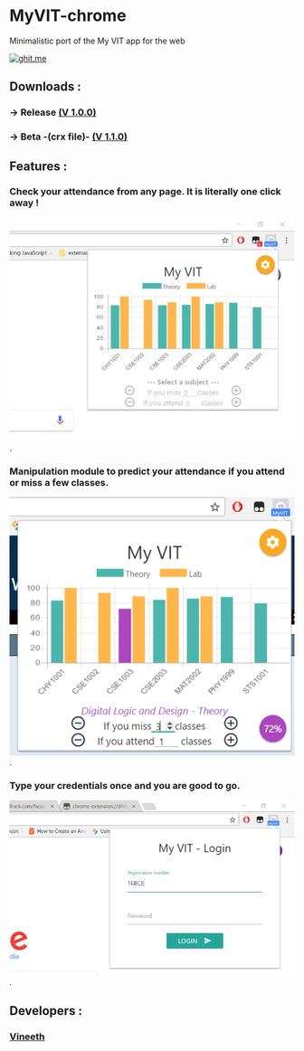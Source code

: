 # MyVIT-chrome
Minimalistic port of the My VIT app for the web

[![ghit.me](https://ghit.me/badge.svg?repo=GDGVIT/MyVIT-chrome)](https://ghit.me/repo/GDGVIT/MyVIT-chrome)

## Downloads :
### -> Release [(V 1.0.0)](https://chrome.google.com/webstore/detail/my-vit/mlfcodpjdcbjmmadjhegigifalklgbnm?hl=en-US)
### -> Beta -(crx file)- [(V 1.1.0)](https://github.com/technophilic/MyVIT-chrome/blob/master/app.crx?raw=true)

## Features :
### Check your attendance from any page. It is literally one click away !
<img src="snips/Capture1.PNG">.
### Manipulation module to predict your attendance if you attend or miss a few classes.
<img src="snips/Capture2.PNG">.
### Type your credentials once and you are good to go.
<img src="snips/Capture3.PNG">.
## Developers :
### [Vineeth](https://github.com/technophilic)
